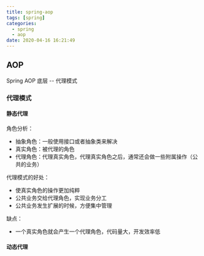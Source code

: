 ```yaml
---
title: spring-aop
tags: [spring]
categories:
  - spring
  - aop
date: 2020-04-16 16:21:49
---
```


## AOP

Spring AOP 底层 -- 代理模式

### 代理模式

#### 静态代理

角色分析：

* 抽象角色：一般使用接口或者抽象类来解决
* 真实角色：被代理的角色
* 代理角色：代理真实角色，代理真实角色之后，通常还会做一些附属操作（公共的业务）

代理模式的好处：

- 使真实角色的操作更加纯粹
- 公共业务交给代理角色，实现业务分工
- 公共业务发生扩展的时候，方便集中管理

缺点：

* 一个真实角色就会产生一个代理角色，代码量大，开发效率低

#### 动态代理